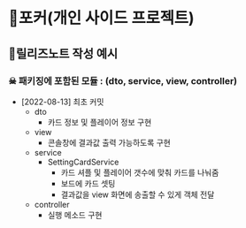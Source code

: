 # 🤡포커(개인 사이드 프로젝트)

## 📝릴리즈노트 작성 예시
### ☠ 패키징에 포함된 모듈 : (dto, service, view, controller)
- [2022-08-13] 최초 커밋
  - dto
    - 카드 정보 및 플레이어 정보 구현
  - view
    - 콘솔창에 결과값 출력 가능하도록 구현
  - service
    - SettingCardService
      - 카드 셔플 및 플레이어 갯수에 맞춰 카드를 나눠줌
      - 보드에 카드 셋팅
      - 결과값을 view 화면에 송출할 수 있게 객체 전달
  - controller
    - 실행 메소드 구현